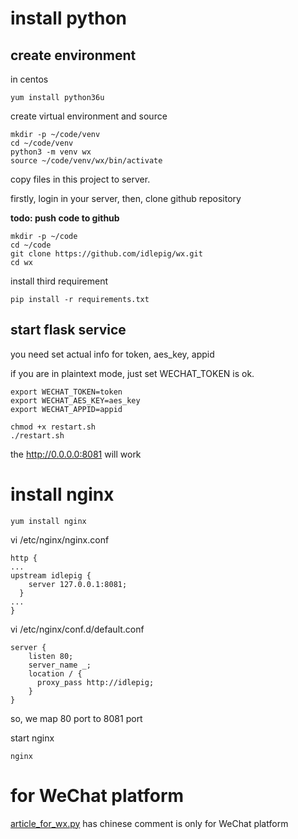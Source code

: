 

# install python


## create environment

in centos

```shell
yum install python36u
```

create virtual environment and source

```shell
mkdir -p ~/code/venv
cd ~/code/venv
python3 -m venv wx
source ~/code/venv/wx/bin/activate
```

copy files in this project to server.

firstly, login in your server, then, clone github repository

**todo: push code to github**

```shell
mkdir -p ~/code
cd ~/code
git clone https://github.com/idlepig/wx.git
cd wx
```

install third requirement
```shell
pip install -r requirements.txt
```

## start flask service

you need set actual info for token, aes_key, appid

if you are in plaintext mode, just set WECHAT_TOKEN is ok.

```shell
export WECHAT_TOKEN=token
export WECHAT_AES_KEY=aes_key
export WECHAT_APPID=appid
```

```shell
chmod +x restart.sh
./restart.sh
```

the http://0.0.0.0:8081 will work

# install nginx


```shell
yum install nginx
```

vi /etc/nginx/nginx.conf

```shell
http {
...
upstream idlepig {
    server 127.0.0.1:8081;
  }
...
}
```

vi /etc/nginx/conf.d/default.conf

```shell
server {
    listen 80;
    server_name _;
    location / {
      proxy_pass http://idlepig;
    }
}
```

so, we map 80 port to 8081 port

start nginx

```shell
nginx
```

# for WeChat platform

[article_for_wx.py](article_for_wx.py) has chinese comment is only for WeChat platform
